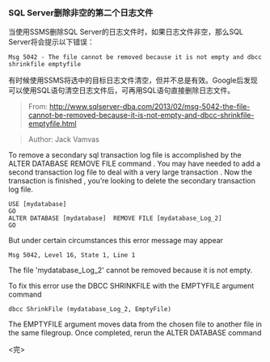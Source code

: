 ### SQL Server删除非空的第二个日志文件

当使用SSMS删除SQL Server的日志文件时，如果日志文件非空，那么SQL Server将会提示以下错误：

```
Msg 5042 - The file cannot be removed because it is not empty and dbcc shrinkfile emptyfile
```

有时候使用SSMS将选中的目标日志文件清空，但并不总是有效。Google后发现可以使用SQL语句清空日志文件后，可再用SQL语句直接删除日志文件。

> From: http://www.sqlserver-dba.com/2013/02/msg-5042-the-file-cannot-be-removed-because-it-is-not-empty-and-dbcc-shrinkfile-emptyfile.html

> Author: Jack Vamvas

To remove a secondary sql transaction log file is accomplished by the ALTER DATABASE REMOVE FILE command .   You may have needed to add a second transaction log file to deal with a very large transaction . Now the transaction is finished , you’re looking to delete the secondary transaction log file.

```
USE [mydatabase]
GO
ALTER DATABASE [mydatabase]  REMOVE FILE [mydatabase_Log_2]
GO
```

But under certain circumstances this error message may appear

```
Msg 5042, Level 16, State 1, Line 1
```

The file 'mydatabase_Log_2' cannot be removed because it is not empty.

To fix this error use the DBCC SHRINKFILE with the EMPTYFILE argument command

```
dbcc ShrinkFile (mydatabase_Log_2, EmptyFile)
```

The EMPTYFILE argument moves data from the chosen file to another file in the same filegroup. Once completed, rerun the ALTER DATABASE  command

<完>